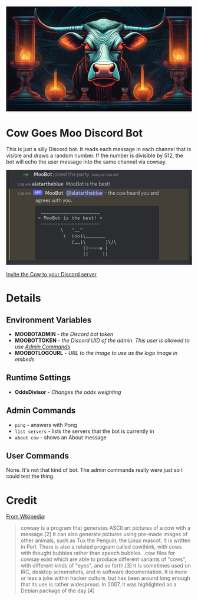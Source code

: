 ![Cow Goes Moo Banner](CowGoesMooBanner.jpg)
# Cow Goes Moo Discord Bot
This is just a silly Discord bot. It reads each message in each channel that is visible and draws a random number. If the number is divisible by 512, the bot will echo the user message into the same channel via cowsay.

![Cow Goes Moo is the best!](CowGoesMooIsTheBest.png)

[Invite the Cow to your Discord server](https://discord.com/oauth2/authorize?client_id=1233051383310192720&permissions=274877975552&scope=bot)

# Details
## Environment Variables
* **MOOBOTADMIN** - _the Discord bot token_
* **MOOBOTTOKEN** - _the Discord UID of the admin.  This user is allowed to use [Admin Commands](#admin-commands)_
* **MOOBOTLOGOURL** - _URL to the image to use as the logo image in embeds_

## Runtime Settings
* **OddsDivisor** - _Changes the odds weighting_

## Admin Commands
* `ping` - answers with Pong
* `list servers` - lists the servers that the bot is currently in
* `about cow` - shows an About message

## User Commands
None.  It's not that kind of bot.  The admin commands really were just so I could test the thing.

# Credit
[From Wikipedia](https://en.wikipedia.org/wiki/Cowsay):
> cowsay is a program that generates ASCII art pictures of a cow with a message.[2] It can also generate pictures using pre-made images of other animals, such as Tux the Penguin, the Linux mascot. It is written in Perl. There is also a related program called cowthink, with cows with thought bubbles rather than speech bubbles. .cow files for cowsay exist which are able to produce different variants of "cows", with different kinds of "eyes", and so forth.[3] It is sometimes used on IRC, desktop screenshots, and in software documentation. It is more or less a joke within hacker culture, but has been around long enough that its use is rather widespread. In 2007, it was highlighted as a Debian package of the day.[4] 
